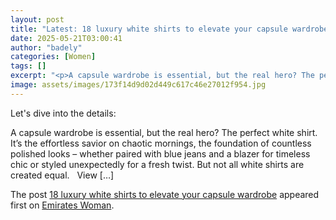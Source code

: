 ```yaml
---
layout: post
title: "Latest: 18 luxury white shirts to elevate your capsule wardrobe"
date: 2025-05-21T03:00:41
author: "badely"
categories: [Women]
tags: []
excerpt: "<p>A capsule wardrobe is essential, but the real hero? The perfect white shirt. It’s the effortless savior on chaotic mornings, the foundation of coun"
image: assets/images/173f14d9d02d449c617c46e27012f954.jpg
---
```


Let's dive into the details: <p>A capsule wardrobe is essential, but the real hero? The perfect white shirt. It’s the effortless savior on chaotic mornings, the foundation of countless polished looks &#8211; whether paired with blue jeans and a blazer for timeless chic or styled unexpectedly for a fresh twist. But not all white shirts are created equal. &#160; View [&#8230;]</p>
<p>The post <a href="https://emirateswoman.com/17-luxury-white-shirts-capsule-wardrobe/" rel="nofollow">18 luxury white shirts to elevate your capsule wardrobe</a> appeared first on <a href="https://emirateswoman.com" rel="nofollow">Emirates Woman</a>.</p>

